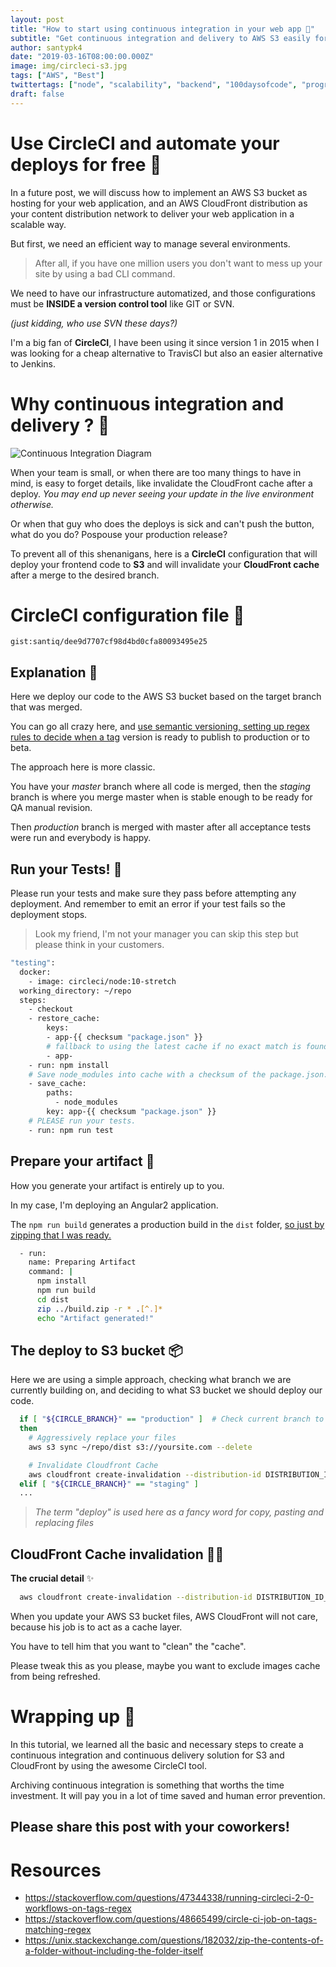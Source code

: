 ```yaml
---
layout: post
title: "How to start using continuous integration in your web app 🚀"
subtitle: "Get continuous integration and delivery to AWS S3 easily for your React or Angular app by using CircleCI"
author: santypk4
date: "2019-03-16T08:00:00.000Z"
image: img/circleci-s3.jpg
tags: ["AWS", "Best"]
twittertags: ["node", "scalability", "backend", "100daysofcode", "programming", "devops", "javascript", "continuousdelivery"]
draft: false
---
```


  # Use CircleCI and automate your deploys for free 🚢

  In a future post, we will discuss how to implement an AWS S3 bucket as hosting for your web application, and an AWS CloudFront distribution as your content distribution network to deliver your web application in a scalable way.

  But first, we need an efficient way to manage several environments.

  > After all, if you have one million users you don't want to mess up your site by using a bad CLI command.

  We need to have our infrastructure automatized, and those configurations must be **INSIDE a version control tool** like GIT or SVN.

  _(just kidding, who use SVN these days?)_ 

  I'm a big fan of **CircleCI**, I have been using it since version 1 in 2015 when I was looking for a cheap alternative to TravisCI but also an easier alternative to Jenkins.

  # Why continuous integration and delivery ? 🤔 

  ![Continuous Integration Diagram](/img/circleci-s3/ci.png)
  
  When your team is small, or when there are too many things to have in mind, is easy to forget details, like invalidate the CloudFront cache after a deploy. 
  _You may end up never seeing your update in the live environment otherwise._

  Or when that guy who does the deploys is sick and can't push the button, what do you do? Pospouse your production release?

  To prevent all of this shenanigans, here is a **CircleCI** configuration that will deploy 
  your frontend code to **S3** and will invalidate your **CloudFront cache** after a merge to the desired branch.
  
  # CircleCI configuration file 🙌

  `gist:santiq/dee9d7707cf98d4bd0cfa80093495e25`

  ## Explanation 🍿

  Here we deploy our code to the AWS S3 bucket based on the target branch that was merged.

  You can go all crazy here, and [use semantic versioning, setting up regex rules to decide when a tag](https://stackoverflow.com/questions/48665499/circle-ci-job-on-tags-matching-regex) version is ready to publish to production or to beta.

  The approach here is more classic.

  You have your _master_ branch where all code is merged, then the _staging_ branch is where you merge master when is stable enough to be ready for QA manual revision.

  Then _production_ branch is merged with master after all acceptance tests were run and everybody is happy.

  ## Run your Tests! 👮

  Please run your tests and make sure they pass before attempting any deployment.
  And remember to emit an error if your test fails so the deployment stops.

  > Look my friend, I'm not your manager you can skip this step but please think in your customers.

  ```bash
  "testing":
    docker:
      - image: circleci/node:10-stretch
    working_directory: ~/repo
    steps:
      - checkout
      - restore_cache:
          keys:
          - app-{{ checksum "package.json" }}
          # fallback to using the latest cache if no exact match is found.
          - app-
      - run: npm install
      # Save node_modules into cache with a checksum of the package.json.
      - save_cache:
          paths:
            - node_modules
          key: app-{{ checksum "package.json" }}
      # PLEASE run your tests.
      - run: npm run test 
  ```

  ## Prepare your artifact 🔮

  How you generate your artifact is entirely up to you.

  In my case, I'm deploying an Angular2 application.

  The `npm run build` generates a production build in the `dist` folder, [so just by zipping that I was ready.](https://unix.stackexchange.com/questions/182032/zip-the-contents-of-a-folder-without-including-the-folder-itself)

  ```bash
    - run:
      name: Preparing Artifact
      command: |
        npm install
        npm run build 
        cd dist       
        zip ../build.zip -r * .[^.]*
        echo "Artifact generated!"
  ```


  ## The deploy to S3 bucket 📦

  Here we are using a simple approach, checking what branch we are currently building on, and deciding to what S3 bucket we should deploy our code.

  ```bash
    if [ "${CIRCLE_BRANCH}" == "production" ]  # Check current branch to decide to which S3 bucket deploy.
    then
      # Aggressively replace your files
      aws s3 sync ~/repo/dist s3://yoursite.com --delete  

      # Invalidate Cloudfront Cache
      aws cloudfront create-invalidation --distribution-id DISTRIBUTION_ID_YOUR_SITE_PRODUCTION --paths /\* 
    elif [ "${CIRCLE_BRANCH}" == "staging" ]
    ...
  ```

  > _The term "deploy" is used here as a fancy word for copy, pasting and replacing files_

  ## CloudFront Cache invalidation 🕵️‍♂️
  
  **The crucial detail** ✨

  ```bash
    aws cloudfront create-invalidation --distribution-id DISTRIBUTION_ID_YOUR_SITE_PRODUCTION --paths /\*
  ```

  When you update your AWS S3 bucket files, AWS CloudFront will not care, because his job is to act as a cache layer.

  You have to tell him that you want to "clean" the "cache".

  Please tweak this as you please, maybe you want to exclude images cache from being refreshed.

<a name="conclusion"></a>

# Wrapping up 🎉

  In this tutorial, we learned all the basic and necessary steps to create a continuous integration and continuous delivery solution for S3 and CloudFront by using the awesome CircleCI tool.
  
  Archiving continuous integration is something that worths the time investment.
  It will pay you in a lot of time saved and human error prevention.

## Please share this post with your coworkers!

# Resources

- https://stackoverflow.com/questions/47344338/running-circleci-2-0-workflows-on-tags-regex
- https://stackoverflow.com/questions/48665499/circle-ci-job-on-tags-matching-regex
- https://unix.stackexchange.com/questions/182032/zip-the-contents-of-a-folder-without-including-the-folder-itself